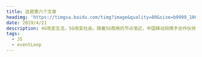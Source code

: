 ```yaml
---
title: 这是第六个文章
headimg: 'https://timgsa.baidu.com/timg?image&quality=80&size=b9999_10000&sec=1569242125001&di=f533803595262ec1b105a14b9461aa80&imgtype=jpg&src=http%3A%2F%2Fe.hiphotos.baidu.com%2Fbainuo%2Fcrop%3D0%2C29%2C904%2C547%3Bw%3D720%3Bq%3D79%2Fsign%3D3263df98b212c8fca0bcac8dc133be77%2F962bd40735fae6cd3b6106d904b30f2443a70fb4.jpg'
date: 2019/4/21
description: 4G改变生活，5G改变社会。随着5G商用的节点渐近，中国移动将携手合作伙伴加强在5G应用、内容等重点领域的创新合作，促进5G产业蓬勃发展，共同开展5G应用创新。
tags:
  - JS
  - eventLoop
---
```

